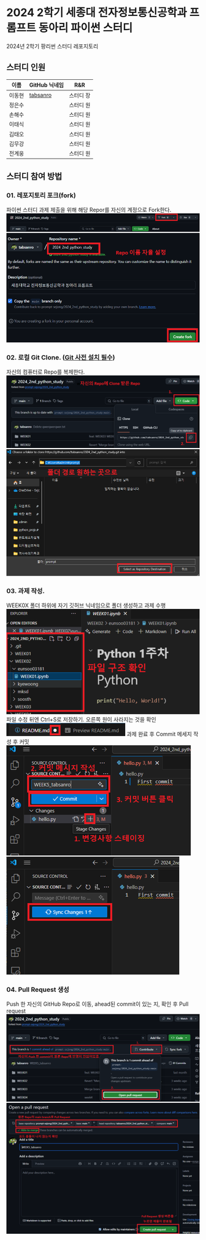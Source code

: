 # 2024 2학기 세종대 전자정보통신공학과 프롬프트 동아리 파이썬 스터디
2024년 2학기 팡리썬 스터디 레포지토리

## 스터디 인원
|이름|GitHub 닉네임|R&R|
|---|------|----|
|이동현|[tabsanro](https://github.com/tabsanro)|스터디 장|
|정은수|[]()|스터디 원|
|손해수|[]()|스터디 원|
|이태식|[]()|스터디 원|
|김태오|[]()|스터디 원|
|김무강|[]()|스터디 원|
|전계웅|[]()|스터디 원|

## 스터디 참여 방법
### 01. 레포지토리 포크(fork)
파이썬 스터디 과제 제출을 위해 해당 Repor를 자신의 계정으로 Fork한다.
![캡처](/img/img1.png)
![캡처](/img/img2.png)

### 02. 로컬 Git Clone. ([Git 사전 설치 필수](https://sfida.tistory.com/46))
자신의 컴퓨터로 Repo를 복제한다.
![캡처](/img/img3.png)
![캡처](/img/img4.png)

### 03. 과제 작성.

WEEK0X 폴더 하위에 자기 깃허브 닉네임으로 폴더 생성하고 과제 수행
![캡처](/img/img5.png)
파일 수정 뒤엔 Ctrl+S로 저장하기. 오른쪽 원이 사라지는 것을 확인
![캡처](/img/img6.png)
과제 완료 후 Commit 메세지 작성 후 커밋
![캡처](/img/img7.png)
![캡처](/img/img8.png)

### 04. Pull Request 생성
Push 한 자신의 GitHub Repo로 이동, ahead된 commit이 있는 지, 확인 후 Pull request
![캡처](/img/img9.png)
![캡처](/img/img10.png)